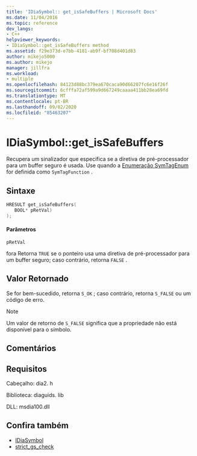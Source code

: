 ```yaml
---
title: 'IDiaSymbol:: get_isSafeBuffers | Microsoft Docs'
ms.date: 11/04/2016
ms.topic: reference
dev_langs:
- C++
helpviewer_keywords:
- IDiaSymbol::get_isSafeBuffers method
ms.assetid: f29e373d-e7bb-4181-ab9f-bf708d401d83
author: mikejo5000
ms.author: mikejo
manager: jillfra
ms.workload:
- multiple
ms.openlocfilehash: 84123d88bc379ea670caca90d66207fc6e16f26f
ms.sourcegitcommit: 6cfffa72af599a9d667249caaaa411bb28ea69fd
ms.translationtype: MT
ms.contentlocale: pt-BR
ms.lasthandoff: 09/02/2020
ms.locfileid: "85463207"
---
```

# <a name="idiasymbolget_issafebuffers"></a>IDiaSymbol::get_isSafeBuffers
Recupera um sinalizador que especifica se a diretiva de pré-processador para um buffer seguro é usada. Use quando a [Enumeração SymTagEnum](../../debugger/debug-interface-access/symtagenum.md) for definida como `SymTagFunction` .

## <a name="syntax"></a>Sintaxe

```C++
HRESULT get_isSafeBuffers( 
   BOOL* pRetVal)
);
```

#### <a name="parameters"></a>Parâmetros
 `pRetVal`

fora Retorna `TRUE` se o ponteiro usa uma diretiva de pré-processador para um buffer seguro; caso contrário, retorna `FALSE` .

## <a name="return-value"></a>Valor Retornado
 Se for bem-sucedido, retorna `S_OK` ; caso contrário, retorna `S_FALSE` ou um código de erro.

> [!NOTE]
> Um valor de retorno de `S_FALSE` significa que a propriedade não está disponível para o símbolo.

## <a name="remarks"></a>Comentários

## <a name="requirements"></a>Requisitos
 Cabeçalho: dia2. h

 Biblioteca: diaguids. lib

 DLL: msdia100.dll

## <a name="see-also"></a>Confira também
- [IDiaSymbol](../../debugger/debug-interface-access/idiasymbol.md)
- [strict_gs_check](/cpp/preprocessor/strict-gs-check)